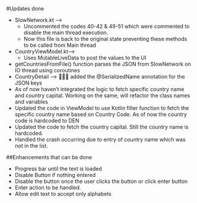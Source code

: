 
#Updates done 
-	SlowNetwork.kt --> 
    - Uncommented the codes 40-42 & 49-51 which were commented to disable the main thread execution. 
    - Now this file is back to the original state preventing these methods to be called from Main thread
-	CountryViewModel.kt--> 
    - Uses MutableLiveData to post the values to the UI
-	getCountriesFromFile() function parses the JSON from SlowNetwork on IO thread using coroutines
-	CountryDetail --> 🤦🤦‍♂‍ added the @SerializedName annotation for the JSON keys
-	As of now haven’t integrated the logic to fetch specific country name and country capital. Working on the same, will refactor the class names and variables
-	Updated the code in ViewModel to use Kotlin filter function to fetch the specific country name based on Country Code. As of now the country code is hardcoded to DEN
-	Updated the code to fetch the country capital. Still the country name is hardcoded.
-	Handled the crash occurring due to entry of country name which was not in the list.


##Enhancements that can be done
-	Progress bar until the text is loaded
-	Disable Button if nothing entered
-	Disable the button once the user clicks the button or click enter button
-	Enter action to be handled. 
-	Allow edit text to accept only alphabets
